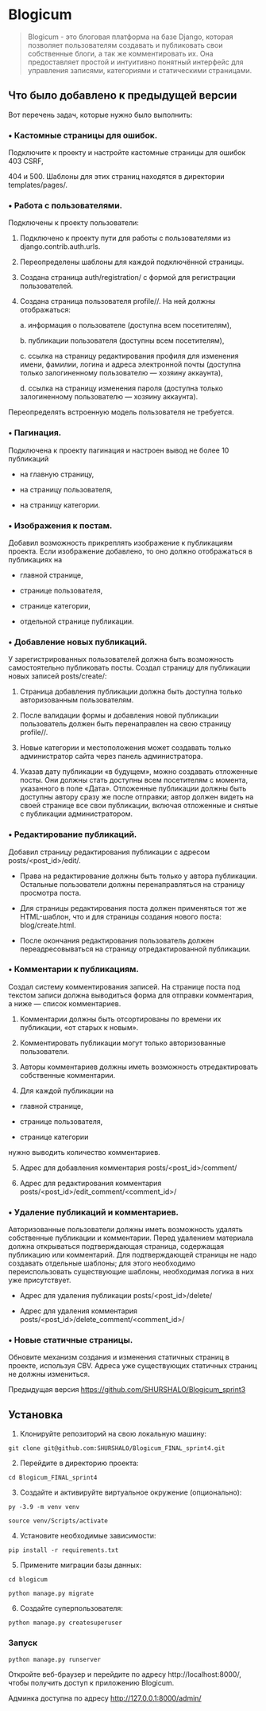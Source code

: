 # Blogicum

>Blogicum - это блоговая платформа на базе Django, которая позволяет пользователям создавать и публиковать свои собственные блоги, а так же комментировать их. Она предоставляет простой и интуитивно понятный интерфейс для управления записями, категориями и статическими страницами.

## Что было добавлено к предыдущей версии

Вот перечень задач, которые нужно было выполнить:

### • Кастомные страницы для ошибок.
Подключите к проекту и настройте кастомные страницы для ошибок 403 CSRF,

404 и 500. Шаблоны для этих страниц находятся в директории templates/pages/.

### • Работа с пользователями.

  Подключены к проекту пользователи:
  
1. Подключено к проекту пути для работы с пользователями из django.contrib.auth.urls.

2. Переопределены шаблоны для каждой подключённой страницы.

3. Создана страница auth/registration/ с формой для регистрации пользователей.

4. Создана страница пользователя profile/<username>/. На ней должны отображаться:

   a. информация о пользователе (доступна всем посетителям),

   b. публикации пользователя (доступны всем посетителям),

   c. ссылка на страницу редактирования профиля для изменения имени, фамилии, логина и адреса электронной почты (доступна только залогиненному пользователю — хозяину аккаунта),

   d. ссылка на страницу изменения пароля (доступна только залогиненному пользователю — хозяину аккаунта).

Переопределять встроенную модель пользователя не требуется.

### • Пагинация.

Подключена к проекту пагинация и настроен вывод не более 10 публикаций
  
  - на главную страницу,
  
  - на страницу пользователя,
  
  - на страницу категории.

### • Изображения к постам.

Добавил возможность прикреплять изображение к публикациям проекта. Если изображение добавлено, то оно должно отображаться в публикациях на
  
  - главной странице,
  
  - странице пользователя,
  
  - странице категории,
  
  - отдельной странице публикации.

### • Добавление новых публикаций.

У зарегистрированных пользователей должна быть возможность самостоятельно публиковать посты. Создал страницу для публикации новых записей posts/create/:

1. Страница добавления публикации должна быть доступна только авторизованным пользователям.

2. После валидации формы и добавления новой публикации пользователь должен быть перенаправлен на свою страницу profile/<username>/.

3. Новые категории и местоположения может создавать только администратор сайта через панель администратора.

4. Указав дату публикации «в будущем», можно создавать отложенные посты. Они должны стать доступны всем посетителям с момента, указанного в поле «Дата». Отложенные публикации должны быть доступны автору сразу же после отправки; автор должен видеть на своей странице все свои публикации, включая отложенные и снятые с публикации администратором.

### • Редактирование публикаций.

Добавил страницу редактирования публикации с адресом posts/<post_id>/edit/.
  
  - Права на редактирование должны быть только у автора публикации. Остальные пользователи должны перенаправляться на страницу просмотра поста.
  
  - Для страницы редактирования поста должен применяться тот же HTML-шаблон, что и для страницы создания нового поста: blog/create.html.
  
  - После окончания редактирования пользователь должен переадресовываться на страницу отредактированной публикации.

### • Комментарии к публикациям.

Создал систему комментирования записей. На странице поста под текстом записи должна выводиться форма для отправки комментария, а ниже — список комментариев.

1. Комментарии должны быть отсортированы по времени их публикации, «от старых к новым».

2. Комментировать публикации могут только авторизованные пользователи.

3. Авторы комментариев должны иметь возможность отредактировать собственные комментарии.

4. Для каждой публикации на
  
  - главной странице,
  
  - странице пользователя,
  
  - странице категории

нужно выводить количество комментариев.

5. Адрес для добавления комментария posts/<post_id>/comment/

6. Адрес для редактирования комментария posts/<post_id>/edit_comment/<comment_id>/

### • Удаление публикаций и комментариев.

Авторизованные пользователи должны иметь возможность удалять собственные публикации и комментарии. Перед удалением материала должна открываться подтверждающая страница, содержащая публикацию или комментарий. Для подтверждающей страницы не надо создавать отдельные 
шаблоны; для этого необходимо переиспользовать существующие шаблоны, необходимая логика в них уже присутствует.
  
  - Адрес для удаления публикации posts/<post_id>/delete/
  
  - Адрес для удаления комментария posts/<post_id>/delete_comment/<comment_id>/

### • Новые статичные страницы.

Обновите механизм создания и изменения статичных страниц в проекте, используя CBV. Адреса уже существующих статичных страниц не должны измениться.


Предыдущая версия https://github.com/SHURSHALO/Blogicum_sprint3
## Установка
1. Клонируйте репозиторий на свою локальную машину:
```
git clone git@github.com:SHURSHALO/Blogicum_FINAL_sprint4.git
```
2. Перейдите в директорию проекта:
```
cd Blogicum_FINAL_sprint4
```
3. Создайте и активируйте виртуальное окружение (опционально):
```
py -3.9 -m venv venv
```
```
source venv/Scripts/activate
```

4. Установите необходимые зависимости:
```
pip install -r requirements.txt
```
5. Примените миграции базы данных:
```
cd blogicum
```
```
python manage.py migrate
```
6. Создайте суперпользователя:
```
python manage.py createsuperuser
```
### Запуск
```
python manage.py runserver
```
Откройте веб-браузер и перейдите по адресу http://localhost:8000/, чтобы получить доступ к приложению Blogicum.

Админка доступна по адресу http://127.0.0.1:8000/admin/
